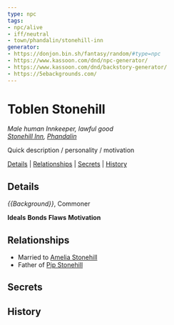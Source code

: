 ```yaml
---
type: npc
tags:
- npc/alive
- iff/neutral
- town/phandalin/stonehill-inn
generator:
- https://donjon.bin.sh/fantasy/random/#type=npc
- https://www.kassoon.com/dnd/npc-generator/
- https://www.kassoon.com/dnd/backstory-generator/
- https://5ebackgrounds.com/
---
```

# Toblen Stonehill
*Male human Innkeeper, lawful good*  
*[Stonehill Inn](Stonehill%20Inn.md), [Phandalin](Phandalin.md)*  

Quick description / personality / motivation

[Details](#Details) | [Relationships](#Relationships) | [Secrets](#Secrets) | [History](#History)

## Details
*{{Background}}*, Commoner

**Ideals**
**Bonds**
**Flaws**
**Motivation**

## Relationships

* Married to [Amelia Stonehill](Amelia%20Stonehill.md)
* Father of [Pip Stonehill](Pip%20Stonehill.md)

## Secrets

## History

